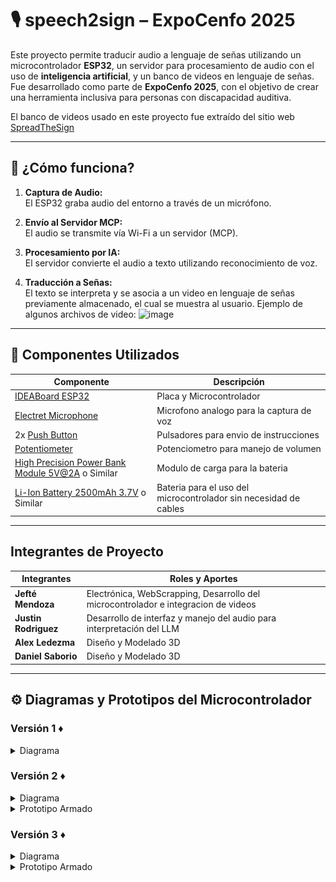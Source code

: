 # 🎙️ speech2sign – ExpoCenfo 2025

Este proyecto permite traducir audio a lenguaje de señas utilizando un microcontrolador **ESP32**, un servidor para procesamiento de audio con el uso de **inteligencia artificial**, y un banco de videos en lenguaje de señas. Fue desarrollado como parte de **ExpoCenfo 2025**, con el objetivo de crear una herramienta inclusiva para personas con discapacidad auditiva.


El banco de videos usado en este proyecto fue extraído del sitio web [SpreadTheSign](https://www.spreadthesign.com/)

---

## 🚀 ¿Cómo funciona?

1. **Captura de Audio:**  
   El ESP32 graba audio del entorno a través de un micrófono.

2. **Envío al Servidor MCP:**  
   El audio se transmite vía Wi-Fi a un servidor (MCP).

3. **Procesamiento por IA:**  
   El servidor convierte el audio a texto utilizando reconocimiento de voz.

4. **Traducción a Señas:**  
   El texto se interpreta y se asocia a un video en lenguaje de señas previamente almacenado, el cual se muestra al usuario.
   Ejemplo de algunos archivos de video:
   <img width="1046" auto alt="image" src="https://github.com/user-attachments/assets/f6eac9eb-0c0b-482e-b78d-24f5775862fb" />


---

## 🔧 Componentes Utilizados

| Componente          | Descripción                                    |
|---------------------|------------------------------------------------|
| [IDEABoard ESP32  ](https://www.crcibernetica.com/crcibernetica-ideaboard/)             | Placa y Microcontrolador         |
|[Electret Microphone](https://www.crcibernetica.com/breakout-board-for-electret-microphone/?searchid=2464241&search_query=electret+mic)| Microfono analogo para la captura de voz|
|2x [Push Button](https://www.crcibernetica.com/mini-push-button-switch/?searchid=2464245&search_query=button)| Pulsadores para envio de instrucciones|
|[Potentiometer](https://www.crcibernetica.com/rotary-potentiometer-20-kohms/?searchid=2464252&search_query=potentiometer)| Potenciometro para manejo de volumen|
|[High Precision Power Bank Module 5V@2A](https://www.crcibernetica.com/high-precision-power-bank-module-5v-2a-listo/?searchid=2464259&search_query=High+Precision+Power+Bank+Module+5V%402A) o Similar| Modulo de carga para la bateria |
|[Li-Ion Battery 2500mAh 3.7V](https://www.crcibernetica.com/samsung-li-ion-battery-18650-2500mah-3-7v/?searchid=0&search_query=battery) o Similar| Bateria para el uso del microcontrolador sin necesidad de cables|
---

## Integrantes de Proyecto

| Integrantes         | Roles y Aportes                                    |
|---------------------|------------------------------------------------|
| **Jefté Mendoza**             | Electrónica, WebScrapping, Desarrollo del microcontrolador e integracion de videos         |
|**Justin Rodriguez**|Desarrollo de interfaz y manejo del audio para interpretación del LLM  |
|**Alex Ledezma**|Diseño y Modelado 3D|
|**Daniel Saborio**|Diseño y Modelado 3D|

---

## ⚙️ Diagramas y Prototipos del Microcontrolador


### Versión 1 ♦️

<details>
   <summary>Diagrama</summary>
   <img width="1046" height=auto alt="image" src="https://raw.githubusercontent.com/jeftedariel/expocenfo-2025-speech2sign/refs/heads/main/photos/prototipo-v1.png" />

</details>


### Versión 2 ♦️

<details>
   <summary>Diagrama</summary>
   <img width="1046" height=auto alt="image" src="https://raw.githubusercontent.com/jeftedariel/expocenfo-2025-speech2sign/refs/heads/main/photos/diagrama-v2.png" />

</details>
<details>
<Summary>Prototipo Armado</Summary>


   <img width="1046" height=auto alt="image" src="https://raw.githubusercontent.com/jeftedariel/expocenfo-2025-speech2sign/refs/heads/main/photos/prototipo-v2.jpg" />


</details>

### Versión 3 ♦️

<details>
   <summary>Diagrama</summary>
   <img width="1046" height=auto alt="image" src="https://raw.githubusercontent.com/jeftedariel/expocenfo-2025-speech2sign/refs/heads/main/photos/diagrama-v3.png" />

</details>

   
<details>
<Summary>Prototipo Armado</Summary>


   <img width="1046" height=auto alt="image" src="https://raw.githubusercontent.com/jeftedariel/expocenfo-2025-speech2sign/refs/heads/main/photos/prototipo-v3.jpg" />


</details>
